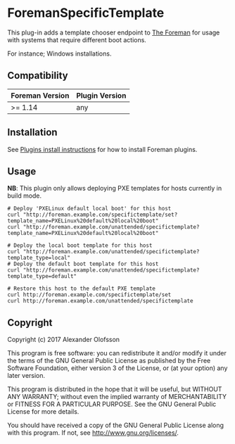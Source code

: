 # ForemanSpecificTemplate

This plug-in adds a template chooser endpoint to [The Foreman](https://theforeman.org/) for usage with systems that require different boot actions.

For instance; Windows installations.

## Compatibility

| Foreman Version | Plugin Version |
| --------------- | -------------- |
| >= 1.14         | any            |

## Installation

See [Plugins install instructions](https://theforeman.org/plugins/)
for how to install Foreman plugins.

## Usage

**NB**: This plugin only allows deploying PXE templates for hosts currently in build mode.

```
# Deploy 'PXELinux default local boot' for this host
curl "http://foreman.example.com/specifictemplate/set?template_name=PXELinux%20default%20local%20boot"
curl "http://foreman.example.com/unattended/specifictemplate?template_name=PXELinux%20default%20local%20boot"

# Deploy the local boot template for this host
curl "http://foreman.example.com/unattended/specifictemplate?template_type=local"
# Deploy the default boot template for this host
curl "http://foreman.example.com/unattended/specifictemplate?template_type=default"

# Restore this host to the default PXE template
curl http://foreman.example.com/specifictemplate/set
curl http://foreman.example.com/unattended/specifictemplate
```

## Copyright

Copyright (c) 2017 Alexander Olofsson

This program is free software: you can redistribute it and/or modify
it under the terms of the GNU General Public License as published by
the Free Software Foundation, either version 3 of the License, or
(at your option) any later version.

This program is distributed in the hope that it will be useful,
but WITHOUT ANY WARRANTY; without even the implied warranty of
MERCHANTABILITY or FITNESS FOR A PARTICULAR PURPOSE.  See the
GNU General Public License for more details.

You should have received a copy of the GNU General Public License
along with this program.  If not, see <http://www.gnu.org/licenses/>.

